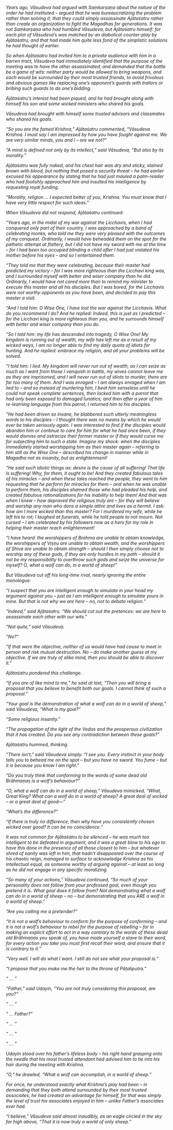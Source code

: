 _Years ago, Vāsudeva had argued with Saṃkarṣaṇa about the nature of the order he had instituted – argued that he was bureaucratizing the problem rather than solving it; that they could simply assassinate Ajātaśatru rather than create an organization to fight the Magadhas for generations. It was not Saṃkarṣaṇa who had humbled Vāsudeva, but Ajātaśatru himself: for each plot of Vāsudeva’s was matched by an diabolical counter-play by Ajātaśatru, and that had made him quite less fond of the simplistic solutions he had thought of earlier._

_So when Ajātaśatru had invited him to a private audience with him in a barren tract, Vāsudeva had immediately identified that the purpose of the meeting was to have the other assassinated, and demanded that the battle be a game of wits: neither party would be allowed to bring weapons, and each would be surrounded by their most trusted friends, to avoid frivolous and obvious games like replacing one’s opponent’s guards with traitors or bribing such guards to do one’s bidding._

_Ajātaśatru’s interest had been piqued, and he had brought along with himself his son and some wicked ministers who shared his goals._

_Vāsudeva had brought with himself some trusted advisors and classmates who shared his goals._

_“So you are the famed Krishna,” Ajātaśatru commented, “Vāsudeva Krishna. I must say I am impressed by how you have fought against me. We are very similar minds, you and I – are we not?”_

_“A mind is defined not only by its intellect,” said Vāsudeva, “But also by its morality.”_

_Ajātaśatru was fully naked, and his chest hair was dry and sticky, stained brown with blood, but nothing that posed a security threat – he had earlier excused his appearance by stating that he had just mauled a palm-reader who had foolishly approached him and insulted his intelligence by requesting royal funding._

_“Morality, religion … I expected better of you, Krishna. You must know that I have very little respect for such ideas.”_

_When Vāsudeva did not respond, Ajātaśatru continued:_

_“Years ago, in the midst of my war against the Licchavis, when I had conquered only part of their country, I was approached by a band of celebrating monks, who told me they were very pleased with the outcomes of my conquest. Ordinarily, I would have beheaded them on the spot for the pathetic attempt at flattery, but I did not have my sword with me at the time – for I had been too occupied blinding a child after I had just violated his mother before his eyes – and so I entertained them._

_“They told me that they were celebrating, because their master had predicted my victory – for I was more righteous than the Licchavi king was, and I surrounded myself with better and wiser company than he did. Ordinarily, I would have not cared more than to remind my minister to execute this master and all his disciples. But I was bored, for the Licchavis were not worthy opponents as you have been, and decided to pay this master a visit._

_“And I told him: O Wise One, I have lost the war against the Licchavis. What do you recommend I do? And he replied: Indeed, this is just as I predicted – for the Licchavi king is more righteous than you, and he surrounds himself with better and wiser company than you do._

_“So I told him: my life has descended into tragedy, O Wise One! My kingdom is running out of wealth, my wife has left me as a result of my wicked ways, I am no longer able to find my daily quota of idiots for hunting. And he replied: embrace my religion, and all your problems will be solved._

_“I told him: I lied. My kingdom will never run out of wealth, as I can seize as much as I want from those I vanquish in battle, my wives cannot leave me as they are imprisoned, and I will never run out of idiots to murder, there are far too many of them. And I was enraged – I am always enraged when I am lied to – and so instead of murdering him, I beat him senseless until he could not speak complete sentences, then locked him with a parrot that had only been exposed to damaged lunatics; and then after a year of him re-learning language from this parrot, I returned him to his disciples._

_“He had been driven so insane, he blabbered such utterly meaningless words to his disciples – I thought there was no means by which he would ever be taken seriously again. I was interested to find if the disciples would abandon him or continue to care for him for what he had once been, if they would dismiss and ostracize their former master or if they would curse me for subjecting him to such a state. Imagine my shock: when the disciples immediately started worshipping him as their master again – referring to him still as the Wise One – described his change in manner while in Magadha not as insanity, but as enlightenment!_

_“He said such idiotic things as: desire is the cause of all suffering! That life is suffering! Why, for them, it ought to be! And they created fabulous tales of his miracles – and when these tales reached the people, they went to him requesting that he perform for miracles for them – and when he was unable to perform them, his disciples shamed those who had pleaded his help, and created fabulous rationalizations for his inability to help them! And that was when I knew – how depraved the religious truly are – for they will believe and worship any man who dons a simple attire and lives as a hermit. I ask: how am I more wicked than this master? For I murdered my wife, while he left his to rot; I laughed at funerals, while he told people to not mourn. Not cursed – I am celebrated by his followers now as a hero for my role in helping their master reach enlightenment!_

_“I have heard: the worshippers of Brahma are unable to obtain knowledge, the worshippers of Viṣṇu are unable to obtain wealth, and the worshippers of Shiva are unable to obtain strength – should I then simply choose not to worship any of these gods, if they are only hurdles in my path – should it not be my responsibility to overthrow such gods and seize the universe for myself? O, what a wolf can do, in a world of sheep!”_

_But Vāsudeva cut off his long-time rival, nearly ignoring the entire monologue:_

_“I suspect that you are intelligent enough to simulate in your head my argument against you – just as I am intelligent enough to simulate yours in mine. But that is not why we are here – no, not to debate religion.”_

_“Indeed,” said Ajātaśatru. “We should cut out the pretences: we are here to assassinate each other with our wits.”_

_“Not quite,” said Vāsudeva._

_“No?”_

_“If that were the objective, neither of us would have had cause to meet in person and risk mutual destruction. No – do make another guess at my objective. If we are truly of alike mind, then you should be able to discover it.”_

_Ajātaśatru pondered this challenge._

_“If you are of like mind to me,” he said at last, “Then you will bring a proposal that you believe to benefit both our goals. I cannot think of such a proposal.”_

_“Your goal is the demonstration of what a wolf can do in a world of sheep,” said Vāsudeva, “What is my goal?”_

_“Some religious insanity.”_

_“The propagation of the light of the Vedas and the prosperous civilization that it has created. Do you see any contradiction between these goals?”_

_Ajātaśatru hummed, thinking._

_“There isn’t,” said Vāsudeva simply. “I see you. Every instinct in your body tells you to behead me on the spot – but you have no sword. You fume – but it is because you know I am right.”_

_“Do you truly think that conforming to the words of some dead old Brāhmaṇas is a wolf’s behaviour?”_

_“O, what a wolf can do in a world of sheep,” Vāsudeva mimicked, “What, Great King? What can a wolf do in a world of sheep? A great deal of wicked – or a great deal of good—”_

_“What’s the difference?”_

_“If there is truly no difference, then why have you consistently chosen wicked over good? It can be no coincidence.”_

_It was not common for Ajātaśatru to be silenced – he was much too intelligent to be defeated in argument, and it was a great blow to his ego to have this done in the presence of all those closest to him – but whatever shred of sanity was left in him, that hadn’t disappeared over the course of his chaotic reign, managed to surface to acknowledge Krishna as his intellectual equal, as someone worthy of arguing against – at least so long as he did not engage in any specific moralizing._

_“So many of your actions,” Vāsudeva continued, “So much of your personality does not follow from your professed goal, even though you pretend it is. What goal does it follow from? Not demonstrating what a wolf can do in a world of sheep – no – but demonstrating that you ARE a wolf in a world of sheep.”_

_“Are you calling me a pretender?”_

_“It is not a wolf’s behaviour to conform for the purpose of conforming – and it is not a wolf’s behaviour to rebel for the purpose of rebelling – for in making an explicit effort to act in a way contrary to the words of these dead old Brāhmaṇas you speak of, you have made yourself a slave to their word, for every action you take you must first recall their word, and ensure that it is contrary to it.”_

_“Very well. I will do what I want. I still do not see what your proposal is.”_

_“I propose that you make me the heir to the throne of Pāṭaliputra.”_

_“ … ”_

_“Father,” said Udayin, “You are not truly considering this proposal, are you?”_

_“ … ”_

_“ … Father?”_

_“ … ”_

_“ … ”_

_“ … ”_

_Udayin stood over his father’s lifeless body – his right hand grasping onto the needle that his most trusted attendant had advised him to tie into his hair during the meeting with Krishna._

_“O,” he drawled, “What a wolf can accomplish, in a world of sheep.”_

_For once, he understood exactly what Krishna’s play had been – in demanding that they both attend surrounded by their most trusted associates, he had created an advantage for himself, for that was simply the level of trust his associates enjoyed in him – unlike Father’s associates ever had._

_“I believe,” Vāsudeva said almost inaudibly, as an eagle circled in the sky far high above, “That it is now truly a world of only sheep.”_